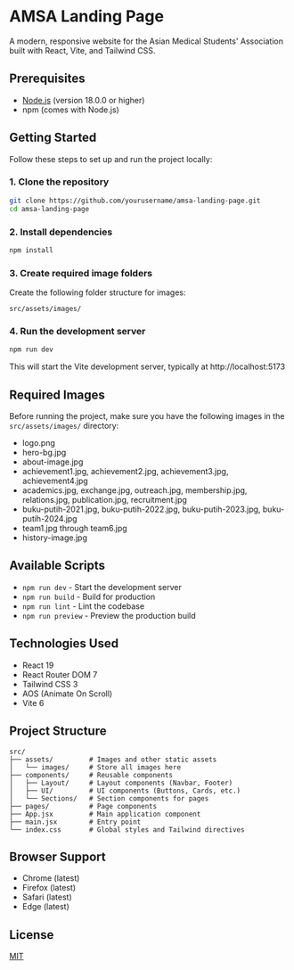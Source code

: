 # AMSA Landing Page

A modern, responsive website for the Asian Medical Students' Association built with React, Vite, and Tailwind CSS.

## Prerequisites

- [Node.js](https://nodejs.org/) (version 18.0.0 or higher)
- npm (comes with Node.js)

## Getting Started

Follow these steps to set up and run the project locally:

### 1. Clone the repository

```bash
git clone https://github.com/yourusername/amsa-landing-page.git
cd amsa-landing-page
```

### 2. Install dependencies

```bash
npm install
```

### 3. Create required image folders

Create the following folder structure for images:

```
src/assets/images/
```

### 4. Run the development server

```bash
npm run dev
```

This will start the Vite development server, typically at http://localhost:5173

## Required Images

Before running the project, make sure you have the following images in the `src/assets/images/` directory:

- logo.png
- hero-bg.jpg
- about-image.jpg
- achievement1.jpg, achievement2.jpg, achievement3.jpg, achievement4.jpg
- academics.jpg, exchange.jpg, outreach.jpg, membership.jpg, relations.jpg, publication.jpg, recruitment.jpg
- buku-putih-2021.jpg, buku-putih-2022.jpg, buku-putih-2023.jpg, buku-putih-2024.jpg
- team1.jpg through team6.jpg
- history-image.jpg

## Available Scripts

- `npm run dev` - Start the development server
- `npm run build` - Build for production
- `npm run lint` - Lint the codebase
- `npm run preview` - Preview the production build

## Technologies Used

- React 19
- React Router DOM 7
- Tailwind CSS 3
- AOS (Animate On Scroll)
- Vite 6

## Project Structure

```
src/
├── assets/         # Images and other static assets
│   └── images/     # Store all images here
├── components/     # Reusable components
│   ├── Layout/     # Layout components (Navbar, Footer)
│   ├── UI/         # UI components (Buttons, Cards, etc.)
│   └── Sections/   # Section components for pages
├── pages/          # Page components
├── App.jsx         # Main application component
├── main.jsx        # Entry point
└── index.css       # Global styles and Tailwind directives
```

## Browser Support

- Chrome (latest)
- Firefox (latest)
- Safari (latest)
- Edge (latest)

## License

[MIT](LICENSE)